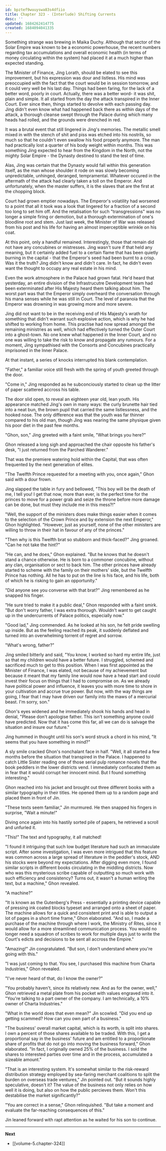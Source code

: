 ```yaml
---
id: bpztef9wuuyswa83s4dfiio
title: Chapter 323 - (Interlude) Shifting Currents
desc: ''
updated: 1684262414775
created: 1684094041335
---
```


Something strange was brewing in Maika Duchy. Although that sector of the Solar Empire was known to be a economic powerhouse, the recent numbers regarding tax accumulations and overall economic health (in terms of money circulating within the system) had placed it at a much higher than expected standing.

The Minister of Finance, Jing Lorath, should be elated to see this improvement, but his expression was dour and listless. His mind was preoccupied with the fact that the court would be in session tomorrow, and it could very well be his last day. Things had been faring, for the lack of a better word, poorly in court. Actually, there was a better word- it was shit, plain and simple. It all started from the day the attack transpired in the Inner Court. Ever since then, things started to devolve with each passing day. Jing didn't even know what had happened back there as within days of the attack, a thorough cleanse swept through the Palace during which many heads had rolled, and the grounds were drenched in red.

It was a brutal event that still lingered in Jing's memories. The metallic smell mixed in with the stench of shit and piss was etched into his nostrils, so much so that he couldn't even swallow his food properly anymore. The man had practically lost a quarter of his body weight within months. This was something Jing expected to hear from the Kingdom in the North, not the mighty Solar Empire - the Dynasty destined to stand the test of time.

Alas, Jing was certain that the Dynasty would fall within this generation itself, as the man whose shoulder it rode on was slowly becoming unpredictable, unhinged, deranged, tempramental. Whatever occured in the aftermath of the attack had clearly taken a toll on the Emperor. And unfortunately, when the master suffers, it is the slaves that are the first at the chopping block.

Court had grown emptier nowadays. The Emperor's volatility had worsened to a point that all it took was a look that lingered for a fraction of a second too long to set him off. And the retalisation for such "transgressions" was no longer a simple firing or demotion, but a thorough extermination of one's bloodline root and stem. Just last week, the Minister of War was released from his post and his life for having an almost imperceptible wrinkle on his coat.

At this point, only a handful remained. Interestingly, those that remain did not have any concubines or mistresses. Jing wasn't sure if that held any meaning, but it certainly added fuel to a certain flame that has been quietly burning in the capital - that the Emperor's seed had been burnt to a crisp. Was it the truth? Jing didn't know and didn't care. In fact, he didn't even want the thought to occupy any real estate in his mind.

Even the work atmosphere in the Palace had grown fatal. He'd heard that yesterday, an entire division of the Infrastrucutre Development team had been exterminated after His Majesty heard them talking about him. The worst part was that the Emperor simply overheard the conversation through his mana senses while he was still in Court. The level of paranoia that the Emperor was drowning in was growing more and more severe.

Jing did not want to be in the receiving end of His Majesty's wrath for something that didn't warrant such explosive action, which is why he had shifted to working from home. This practise had now spread amongst the remaining ministries as well, which had effectively turned the Outer Court into a ghost-town. No one knew what happened in the Inner Court, and no one was willing to take the risk to know and propagate any rumours. For a moment, Jing sympathised with the Consorts and Concubines practically imprisoned in the Inner Palace.

At that instant, a series of knocks interrupted his blank contemplation.

"Father," a familiar voice still fresh with the spring of youth greeted through the door.

"Come in," Jing responded as he subconciously started to clean up the litter of paper scattered accross his table.

The door slid open, to reveal an eighteen year old, lean youth. His appearance matched Jing's own in many ways: the curly brunette hair tied into a neat bun, the brown pupil that carried the same listlessness, and the hooked nose. The only difference was that the youth was far thinner compared to his old man, though Jing was nearing the same physique given his poor diet in the past few months.

"Ghon, son," Jing greeted with a faint smile, "What brings you here?"

Ghon released a long sigh and approached the chair opposite his father's desk, "I just returned from the Parched Wanderer." 

That was the premiere watering hold within the Capital, that was often frequented by the next generation of elites.

"The Twelfth Prince requested for a meeting with you, once again," Ghon said with a dour frown.

Jing slapped the table in fury and bellowed, "This boy will be the death of me, I tell you! I get that now, more than ever, is the perfect time for the princes to move for a power grab and seize the throne before more damage can be done, but must they include me in this mess?!"

"Well, the support of the ministers does make things easier when it comes to the selection of the Crown Prince and by extension the next Emperor," Ghon highlighted. "However, just as yourself, none of the other ministers are willing to throw in their hat in favour of any of the princes."

"Then why is this Twelfth brat so stubborn and thick-faced?" Jing groaned. "Can he not take the hint?"

"He can, and he does," Ghon explained. "But he knows that he doesn't stand a chance otherwise. He is born to a commoner concubine, without any clan, organisation or sect to back him. The other princes have already started to scheme with the family on their mothers' side, but the Twelfth Prince has nothing. All he has to put on the line is his face, and his life, both of which he is risking to gain an opportunity."

"Did anyone see you converse with that brat?" Jing remembered as he snapped his finger.

"He sure tried to make it a public deal," Ghon responded with a faint smirk. "But don't worry father, I was extra thorough. Wouldn't want to get caught up in the undercurrents of Palace politics, especially now."

"Good lad," Jing commended. As he looked at his son, he felt pride swelling up inside. But as the feeling reached its peak, it suddenly deflated and turned into an overwhelming torrent of regret and sorrow.

"What's wrong, father?"

Jing smiled bitterly and said, "You know, I worked so hard my entire life, just so that my children would have a better future. I struggled, schemed and sacrificed much to get to this position. When I was first appointed as the Minister of Finance, I was elated, not because of my achievement but because it meant that my family line would now have a head start and could invest their focus on things that I had to compromise on. As we already have political power and influence, it leaves you with more time to shore in your cultivation and accrue true power. But now, with the way things are going, I fear that I may have driven our family into the maws of a mercurial beast. I'm sorry, son."

Ghon's eyes widened and he immediately shook his hands and head in denial, "Please don't apologise father. This isn't something anyone could have predicted. Now that it has come this far, all we can do is salvage the situation and insure our future."

Jing hummed in thought until his son's word struck a chord in his mind, "It seems that you have something in mind?"

A sly smile cracked Ghon's nonchalant face in half. "Well, it all started a few months before the situation that transpired in the Palace. I happened to catch Little Sister reading one of those serial pulp romance novels that the book peddlers in the lower districts vend. I immediately confiscated them as in fear that it would corrupt her innocent mind. But I found something interesting."

Ghon reached into his jacket and brought out three different books with a similar typography in their titles. He opened them up to a random page and placed them in front of Jin.

"These texts seem familiar," Jin murmured. He then snapped his fingers in surprise, "Wait a minute!"

Diving once again into his hastily sorted pile of papers, he retrieved a scroll and unfurled it.

"This!" The text and typography, it all matched!

"I found it intriguing that such low budget literature had such an immaculate script. After some investigation, I was even more intrigued that this feature was common across a large spread of literature in the peddler's stock, AND his stocks were beyond my expectations. After digging even more, I found similar scripts in different books circulating in the middling districts. Now who was this mysterious scribe capable of outputting so much work with such efficiency and consistency? Turns out, it wasn't a human writing the text, but a machine," Ghon revealed.

"A machine?"

"It is known as the Gutenberg's Press - essentially a printing device capable of pressing ink coated blocks typeset and arranged onto a sheet of paper. The machine allows for a quick and consistent print and is able to output a lot of pages in a short time frame," Ghon elaborated. "And so, I made a purchase of the machine through where I work, the Ministry of Rites, since it would allow for a more streamlined communication process. You would no longer need a squadron of scribes to work for multiple days just to write the Court's edicts and decisions to be sent all accross the Empire."

"Amazing!" Jin congratulated. "But son, I don't understand where you're going with this."

"I was just coming to that. You see, I purchased this machine from Charta Industries," Ghon revealed.

"I've never heard of that, do I know the owner?"

"You probably haven't, since its relatively new. And as for the owner, well," Ghon retrieved a metal plate from his pocket with values engraved into it. "You're talking to a part owner of the company. I am technically, a 10% owner of Charta Industries."

"What in the world does that even mean?" Jin scowled. "Did you end up getting scammed? How can you own part of a business."

"The business' overall market capital, which is its worth, is split into shares. I own a percent of those shares available to be traded. With this, I get a proportional say in the business' future and am entitled to a proportionate share of profits that do not go into moving the business forward," Ghon elaborated. "In fact, I originally owned 25% of the business. I sold the shares to interested parties over time and in the process, accumulated a sizeable amount."

"That is an interesting system. It's somewhat similar to the risk-reward distribution strategy employed by sea-faring merchant coalitions to split the burden on overseas trade ventures," Jin pointed out. "But it sounds highly speculative, doesn't it? The value of the business not only relies on how well it is doing, but also on how the public percieves them. Won't this destabilise the market significantly?"

"You are correct in a sense," Ghon relinquished. "But take a moment and evaluate the far-reaching consequences of this."

Jin leaned forward with rapt attention as he waited for his son to continue.

____

**Next**
* [[volume-5.chapter-324]]